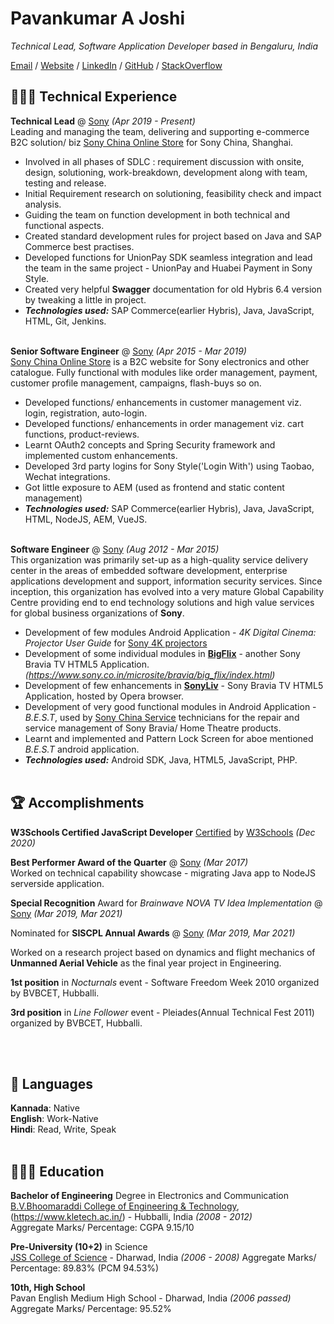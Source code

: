 # Pavankumar A Joshi

_Technical Lead, Software Application Developer based in Bengaluru, India_ <br>

[Email](mailto:pjpavan2@gmail.com) / [Website](https://pavanjoshi.github.io/) / [LinkedIn](https://www.linkedin.com/in/pavankumarajoshi/) / [GitHub](https://github.com/pavanjoshi/) / [StackOverflow](https://stackoverflow.com/users/2049411/pavanjoshi/)

## 👩🏼‍💻 Technical Experience

**Technical Lead** @ [Sony](https://www.sonyindiasoftware.co.in/) _(Apr 2019 - Present)_ <br>
Leading and managing the team, delivering and supporting e-commerce B2C solution/ biz [Sony China Online Store](https://www.sonystyle.com.cn/) for Sony China, Shanghai.
  - Involved in all phases of SDLC : requirement discussion with onsite, design, solutioning, work-breakdown, development along with team, testing and release.
  - Initial Requirement research on solutioning, feasibility check and impact analysis.
  - Guiding the team on function development in both technical and functional aspects.
  - Created standard development rules for project based on Java and SAP Commerce best practises.
  - Developed functions for UnionPay SDK seamless integration and lead the team in the same project - UnionPay and Huabei Payment in Sony Style.
  - Created very helpful **Swagger** documentation for old Hybris 6.4 version by tweaking a little in project.
  - **_Technologies used:_** SAP Commerce(earlier Hybris), Java, JavaScript, HTML, Git, Jenkins.
<br><br>

**Senior Software Engineer** @ [Sony](https://www.sonyindiasoftware.co.in/) _(Apr 2015 - Mar 2019)_ <br>
[Sony China Online Store](https://www.sonystyle.com.cn/) is a B2C website for Sony electronics and other catalogue. Fully functional with modules like order management, payment, customer profile management, campaigns, flash-buys so on.
  - Developed functions/ enhancements in customer management viz. login, registration, auto-login. 
  - Developed functions/ enhancements in order management viz. cart functions, product-reviews.
  - Learnt OAuth2 concepts and Spring Security framework and implemented custom enhancements.
  - Developed 3rd party logins for Sony Style('Login With') using Taobao, Wechat integrations.
  - Got little exposure to AEM (used as frontend and static content management)
  - **_Technologies used:_** SAP Commerce(earlier Hybris), Java, JavaScript, HTML, NodeJS, AEM, VueJS.
<br><br>

**Software Engineer** @ [Sony](https://www.sonyindiasoftware.co.in/) _(Aug 2012 - Mar 2015)_ <br>
This organization was primarily set-up as a high-quality service delivery center in the areas of embedded software development, enterprise applications development and support, information security services. Since inception, this organization has evolved into a very mature Global Capability Centre providing end to end technology solutions and high value services for global business organizations of **Sony**.
  - Development of few modules Android Application - _4K Digital Cinema: Projector User Guide_ for [Sony 4K projectors](https://pro.sony/ue_US/products/digital-cinema-projection/)
  - Development of some individual modules in [**BigFlix**](https://bravia.bigflix.com/) - another Sony Bravia TV HTML5 Application. _(https://www.sony.co.in/microsite/bravia/big_flix/index.html)_
  - Development of few enhancements in [**SonyLiv**](https://bravia.sonyliv.com/) - Sony Bravia TV HTML5 Application, hosted by Opera browser.
  - Development of very good functional modules in Android Application - _B.E.S.T_, used by [Sony China Service](https://service.sony.com.cn/) technicians for the repair and service management of Sony Bravia/ Home Theatre products.
  - Learnt and implemented and Pattern Lock Screen for aboe mentioned _B.E.S.T_ android application.
  - **_Technologies used:_** Android SDK, Java, HTML5, JavaScript, PHP.
<br><br>
    
## 🏆 Accomplishments

**W3Schools Certified JavaScript Developer** [Certified](https://certification.w3schools.com/w3certified.asp?id=12498382) by [W3Schools](https://www.w3schools.com/) _(Dec 2020)_

**Best Performer Award of the Quarter** @ [Sony](https://www.sonyindiasoftware.co.in/) _(Mar 2017)_ <br>
Worked on technical capability showcase - migrating Java app to NodeJS serverside application.

**Special Recognition** Award for _Brainwave NOVA TV Idea Implementation_ @ [Sony](https://www.sonyindiasoftware.co.in/) _(Mar 2019, Mar 2021)_

Nominated for **SISCPL Annual Awards** @ [Sony](https://www.sonyindiasoftware.co.in/) _(Mar 2019, Mar 2021)_

Worked on a research project based on dynamics and flight mechanics of **Unmanned Aerial Vehicle** as the final year project in Engineering.

**1st position** in _Nocturnals_ event - Software Freedom Week 2010 organized by BVBCET, Hubballi.

**3rd position** in _Line Follower_ event - Pleiades(Annual Technical Fest 2011) organized by BVBCET, Hubballi.

<br><br>

## 💬 Languages

**Kannada**: Native <br>
**English**: Work-Native <br>
**Hindi**: Read, Write, Speak
<br><br>

## 👩🏼‍🎓 Education

**Bachelor of Engineering** Degree in Electronics and Communication<br>
[B.V.Bhoomaraddi College of Engineering & Technology](https://www.bvb.edu/), (https://www.kletech.ac.in/) - Hubballi, India _(2008 - 2012)_ <br>
Aggregate Marks/ Percentage: CGPA 9.15/10 <br>

**Pre-University (10+2)** in Science<br>
[JSS College of Science](http://jsscollegedharwad.org/) - Dharwad, India _(2006 - 2008)_
Aggregate Marks/ Percentage: 89.83% (PCM 94.53%) <br>

**10th, High School**<br>
Pavan English Medium High School - Dharwad, India _(2006 passed)_
Aggregate Marks/ Percentage: 95.52%
<br><br>
